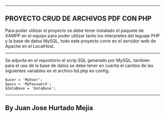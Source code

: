 ----------------------------------------------------------------------------------------------------------------------
PROYECTO CRUD DE ARCHIVOS PDF CON PHP
----------------------------------------------------------------------------------------------------------------------

Para poder utilizar el proyecto se debe tener instalado el paquete de XAMPP en el equipo para poder utilizar tanto los interpretes del leguaje PHP y la base de datos MySQL, todo este proyecto corre en el servidor web de Apache en el LocalHost.

----------------------------------------------------------------------------------------------------------------------

Se adjunta en el repositorio el scrip SQL generado por MySQL, tambien para el uso de la base de datos se debe tener en cuenta el cambio de las siguientes variables en el archivo bd.php en config.

    $user = 'MyUser';
    $pass = 'MyPassword';
    $dataBase = 'DataBase';

----------------------------------------------------------------------------------------------------------------------
By Juan Jose Hurtado Mejia
----------------------------------------------------------------------------------------------------------------------
